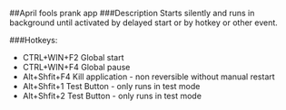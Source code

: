 ##April fools prank app
###Description
Starts silently and runs in background until activated by delayed start or by hotkey or other event.


###Hotkeys:
- CTRL+WIN+F2 Global start
- CTRL+WIN+F4 Global pause
- Alt+Shfit+F4 Kill application - non reversible without manual restart
- Alt+Shfit+1 Test Button - only runs in test mode
- Alt+Shfit+2 Test Button - only runs in test mode
